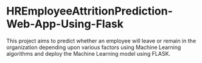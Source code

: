 # HREmployeeAttritionPrediction-Web-App-Using-Flask
This project aims to predict whether an  employee will leave or remain in the organization depending upon various factors using Machine Learning algorithms and deploy the Machine Learning model using FLASK.
